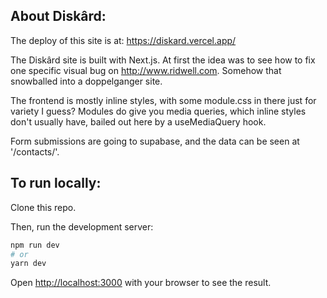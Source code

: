## About Diskârd:

The deploy of this site is at: https://diskard.vercel.app/

The Diskârd site is built with Next.js. At first the idea was to see how to fix one specific visual bug on http://www.ridwell.com. Somehow that snowballed into a doppelganger site.

The frontend is mostly inline styles, with some module.css in there just for variety I guess? Modules do give you media queries, which inline styles don't usually have, bailed out here by a useMediaQuery hook.

Form submissions are going to supabase, and the data can be seen at '/contacts/'.



## To run locally:

Clone this repo.

Then, run the development server:

```bash
npm run dev
# or
yarn dev
```

Open [http://localhost:3000](http://localhost:3000) with your browser to see the result.
